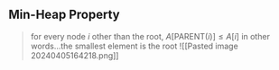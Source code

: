 ## Min-Heap Property
>for every node $i$ other than the root, $A[\text{PARENT}(i)]\le A[i]$ 
>	in other words...the smallest element is the root
![[Pasted image 20240405164218.png]]
